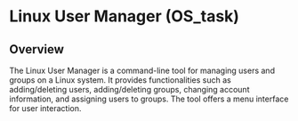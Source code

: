# Linux User Manager (OS_task)

## Overview
The Linux User Manager is a command-line tool for managing users and groups on a Linux system. It provides functionalities such as adding/deleting users, adding/deleting groups, changing account information, and assigning users to groups. The tool offers a menu interface for user interaction.

